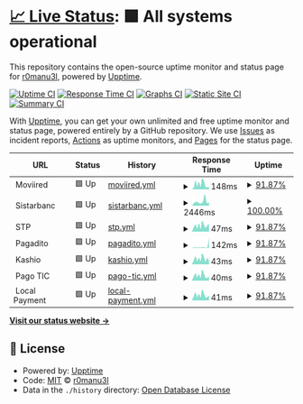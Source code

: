 # [📈 Live Status](https://r0manu3l.github.io/partner-monitoring): <!--live status--> **🟩 All systems operational**

This repository contains the open-source uptime monitor and status page for [r0manu3l](https://r0manu3l.github.io/partner-monitoring), powered by [Upptime](https://github.com/upptime/upptime).

[![Uptime CI](https://github.com/r0manu3l/partner-monitoring/workflows/Uptime%20CI/badge.svg)](https://github.com/r0manu3l/partner-monitoring/actions?query=workflow%3A%22Uptime+CI%22)
[![Response Time CI](https://github.com/r0manu3l/partner-monitoring/workflows/Response%20Time%20CI/badge.svg)](https://github.com/r0manu3l/partner-monitoring/actions?query=workflow%3A%22Response+Time+CI%22)
[![Graphs CI](https://github.com/r0manu3l/partner-monitoring/workflows/Graphs%20CI/badge.svg)](https://github.com/r0manu3l/partner-monitoring/actions?query=workflow%3A%22Graphs+CI%22)
[![Static Site CI](https://github.com/r0manu3l/partner-monitoring/workflows/Static%20Site%20CI/badge.svg)](https://github.com/r0manu3l/partner-monitoring/actions?query=workflow%3A%22Static+Site+CI%22)
[![Summary CI](https://github.com/r0manu3l/partner-monitoring/workflows/Summary%20CI/badge.svg)](https://github.com/r0manu3l/partner-monitoring/actions?query=workflow%3A%22Summary+CI%22)

With [Upptime](https://upptime.js.org), you can get your own unlimited and free uptime monitor and status page, powered entirely by a GitHub repository. We use [Issues](https://github.com/r0manu3l/partner-monitoring/issues) as incident reports, [Actions](https://github.com/r0manu3l/partner-monitoring/actions) as uptime monitors, and [Pages](https://r0manu3l.github.io/partner-monitoring) for the status page.

<!--start: status pages-->
<!-- This summary is generated by Upptime (https://github.com/upptime/upptime) -->
<!-- Do not edit this manually, your changes will be overwritten -->
<!-- prettier-ignore -->
| URL | Status | History | Response Time | Uptime |
| --- | ------ | ------- | ------------- | ------ |
| <img alt="" src="https://icons.duckduckgo.com/ip3/null.ico" height="13"> Moviired | 🟩 Up | [moviired.yml](https://github.com/r0manu3l/partner-monitoring/commits/HEAD/history/moviired.yml) | <details><summary><img alt="Response time graph" src="./graphs/moviired/response-time-week.png" height="20"> 148ms</summary><br><a href="https://r0manu3l.github.io/partner-monitoring/history/moviired"><img alt="Response time 148" src="https://img.shields.io/endpoint?url=https%3A%2F%2Fraw.githubusercontent.com%2Fr0manu3l%2Fpartner-monitoring%2FHEAD%2Fapi%2Fmoviired%2Fresponse-time.json"></a><br><a href="https://r0manu3l.github.io/partner-monitoring/history/moviired"><img alt="24-hour response time 65" src="https://img.shields.io/endpoint?url=https%3A%2F%2Fraw.githubusercontent.com%2Fr0manu3l%2Fpartner-monitoring%2FHEAD%2Fapi%2Fmoviired%2Fresponse-time-day.json"></a><br><a href="https://r0manu3l.github.io/partner-monitoring/history/moviired"><img alt="7-day response time 148" src="https://img.shields.io/endpoint?url=https%3A%2F%2Fraw.githubusercontent.com%2Fr0manu3l%2Fpartner-monitoring%2FHEAD%2Fapi%2Fmoviired%2Fresponse-time-week.json"></a><br><a href="https://r0manu3l.github.io/partner-monitoring/history/moviired"><img alt="30-day response time 148" src="https://img.shields.io/endpoint?url=https%3A%2F%2Fraw.githubusercontent.com%2Fr0manu3l%2Fpartner-monitoring%2FHEAD%2Fapi%2Fmoviired%2Fresponse-time-month.json"></a><br><a href="https://r0manu3l.github.io/partner-monitoring/history/moviired"><img alt="1-year response time 148" src="https://img.shields.io/endpoint?url=https%3A%2F%2Fraw.githubusercontent.com%2Fr0manu3l%2Fpartner-monitoring%2FHEAD%2Fapi%2Fmoviired%2Fresponse-time-year.json"></a></details> | <details><summary><a href="https://r0manu3l.github.io/partner-monitoring/history/moviired">91.87%</a></summary><a href="https://r0manu3l.github.io/partner-monitoring/history/moviired"><img alt="All-time uptime 95.37%" src="https://img.shields.io/endpoint?url=https%3A%2F%2Fraw.githubusercontent.com%2Fr0manu3l%2Fpartner-monitoring%2FHEAD%2Fapi%2Fmoviired%2Fuptime.json"></a><br><a href="https://r0manu3l.github.io/partner-monitoring/history/moviired"><img alt="24-hour uptime 100.00%" src="https://img.shields.io/endpoint?url=https%3A%2F%2Fraw.githubusercontent.com%2Fr0manu3l%2Fpartner-monitoring%2FHEAD%2Fapi%2Fmoviired%2Fuptime-day.json"></a><br><a href="https://r0manu3l.github.io/partner-monitoring/history/moviired"><img alt="7-day uptime 91.87%" src="https://img.shields.io/endpoint?url=https%3A%2F%2Fraw.githubusercontent.com%2Fr0manu3l%2Fpartner-monitoring%2FHEAD%2Fapi%2Fmoviired%2Fuptime-week.json"></a><br><a href="https://r0manu3l.github.io/partner-monitoring/history/moviired"><img alt="30-day uptime 95.37%" src="https://img.shields.io/endpoint?url=https%3A%2F%2Fraw.githubusercontent.com%2Fr0manu3l%2Fpartner-monitoring%2FHEAD%2Fapi%2Fmoviired%2Fuptime-month.json"></a><br><a href="https://r0manu3l.github.io/partner-monitoring/history/moviired"><img alt="1-year uptime 95.37%" src="https://img.shields.io/endpoint?url=https%3A%2F%2Fraw.githubusercontent.com%2Fr0manu3l%2Fpartner-monitoring%2FHEAD%2Fapi%2Fmoviired%2Fuptime-year.json"></a></details>
| <img alt="" src="https://icons.duckduckgo.com/ip3/null.ico" height="13"> Sistarbanc | 🟩 Up | [sistarbanc.yml](https://github.com/r0manu3l/partner-monitoring/commits/HEAD/history/sistarbanc.yml) | <details><summary><img alt="Response time graph" src="./graphs/sistarbanc/response-time-week.png" height="20"> 2446ms</summary><br><a href="https://r0manu3l.github.io/partner-monitoring/history/sistarbanc"><img alt="Response time 1837" src="https://img.shields.io/endpoint?url=https%3A%2F%2Fraw.githubusercontent.com%2Fr0manu3l%2Fpartner-monitoring%2FHEAD%2Fapi%2Fsistarbanc%2Fresponse-time.json"></a><br><a href="https://r0manu3l.github.io/partner-monitoring/history/sistarbanc"><img alt="24-hour response time 1921" src="https://img.shields.io/endpoint?url=https%3A%2F%2Fraw.githubusercontent.com%2Fr0manu3l%2Fpartner-monitoring%2FHEAD%2Fapi%2Fsistarbanc%2Fresponse-time-day.json"></a><br><a href="https://r0manu3l.github.io/partner-monitoring/history/sistarbanc"><img alt="7-day response time 2446" src="https://img.shields.io/endpoint?url=https%3A%2F%2Fraw.githubusercontent.com%2Fr0manu3l%2Fpartner-monitoring%2FHEAD%2Fapi%2Fsistarbanc%2Fresponse-time-week.json"></a><br><a href="https://r0manu3l.github.io/partner-monitoring/history/sistarbanc"><img alt="30-day response time 1837" src="https://img.shields.io/endpoint?url=https%3A%2F%2Fraw.githubusercontent.com%2Fr0manu3l%2Fpartner-monitoring%2FHEAD%2Fapi%2Fsistarbanc%2Fresponse-time-month.json"></a><br><a href="https://r0manu3l.github.io/partner-monitoring/history/sistarbanc"><img alt="1-year response time 1837" src="https://img.shields.io/endpoint?url=https%3A%2F%2Fraw.githubusercontent.com%2Fr0manu3l%2Fpartner-monitoring%2FHEAD%2Fapi%2Fsistarbanc%2Fresponse-time-year.json"></a></details> | <details><summary><a href="https://r0manu3l.github.io/partner-monitoring/history/sistarbanc">100.00%</a></summary><a href="https://r0manu3l.github.io/partner-monitoring/history/sistarbanc"><img alt="All-time uptime 100.00%" src="https://img.shields.io/endpoint?url=https%3A%2F%2Fraw.githubusercontent.com%2Fr0manu3l%2Fpartner-monitoring%2FHEAD%2Fapi%2Fsistarbanc%2Fuptime.json"></a><br><a href="https://r0manu3l.github.io/partner-monitoring/history/sistarbanc"><img alt="24-hour uptime 100.00%" src="https://img.shields.io/endpoint?url=https%3A%2F%2Fraw.githubusercontent.com%2Fr0manu3l%2Fpartner-monitoring%2FHEAD%2Fapi%2Fsistarbanc%2Fuptime-day.json"></a><br><a href="https://r0manu3l.github.io/partner-monitoring/history/sistarbanc"><img alt="7-day uptime 100.00%" src="https://img.shields.io/endpoint?url=https%3A%2F%2Fraw.githubusercontent.com%2Fr0manu3l%2Fpartner-monitoring%2FHEAD%2Fapi%2Fsistarbanc%2Fuptime-week.json"></a><br><a href="https://r0manu3l.github.io/partner-monitoring/history/sistarbanc"><img alt="30-day uptime 100.00%" src="https://img.shields.io/endpoint?url=https%3A%2F%2Fraw.githubusercontent.com%2Fr0manu3l%2Fpartner-monitoring%2FHEAD%2Fapi%2Fsistarbanc%2Fuptime-month.json"></a><br><a href="https://r0manu3l.github.io/partner-monitoring/history/sistarbanc"><img alt="1-year uptime 100.00%" src="https://img.shields.io/endpoint?url=https%3A%2F%2Fraw.githubusercontent.com%2Fr0manu3l%2Fpartner-monitoring%2FHEAD%2Fapi%2Fsistarbanc%2Fuptime-year.json"></a></details>
| <img alt="" src="https://icons.duckduckgo.com/ip3/null.ico" height="13"> STP | 🟩 Up | [stp.yml](https://github.com/r0manu3l/partner-monitoring/commits/HEAD/history/stp.yml) | <details><summary><img alt="Response time graph" src="./graphs/stp/response-time-week.png" height="20"> 47ms</summary><br><a href="https://r0manu3l.github.io/partner-monitoring/history/stp"><img alt="Response time 53" src="https://img.shields.io/endpoint?url=https%3A%2F%2Fraw.githubusercontent.com%2Fr0manu3l%2Fpartner-monitoring%2FHEAD%2Fapi%2Fstp%2Fresponse-time.json"></a><br><a href="https://r0manu3l.github.io/partner-monitoring/history/stp"><img alt="24-hour response time 60" src="https://img.shields.io/endpoint?url=https%3A%2F%2Fraw.githubusercontent.com%2Fr0manu3l%2Fpartner-monitoring%2FHEAD%2Fapi%2Fstp%2Fresponse-time-day.json"></a><br><a href="https://r0manu3l.github.io/partner-monitoring/history/stp"><img alt="7-day response time 47" src="https://img.shields.io/endpoint?url=https%3A%2F%2Fraw.githubusercontent.com%2Fr0manu3l%2Fpartner-monitoring%2FHEAD%2Fapi%2Fstp%2Fresponse-time-week.json"></a><br><a href="https://r0manu3l.github.io/partner-monitoring/history/stp"><img alt="30-day response time 53" src="https://img.shields.io/endpoint?url=https%3A%2F%2Fraw.githubusercontent.com%2Fr0manu3l%2Fpartner-monitoring%2FHEAD%2Fapi%2Fstp%2Fresponse-time-month.json"></a><br><a href="https://r0manu3l.github.io/partner-monitoring/history/stp"><img alt="1-year response time 53" src="https://img.shields.io/endpoint?url=https%3A%2F%2Fraw.githubusercontent.com%2Fr0manu3l%2Fpartner-monitoring%2FHEAD%2Fapi%2Fstp%2Fresponse-time-year.json"></a></details> | <details><summary><a href="https://r0manu3l.github.io/partner-monitoring/history/stp">91.87%</a></summary><a href="https://r0manu3l.github.io/partner-monitoring/history/stp"><img alt="All-time uptime 95.37%" src="https://img.shields.io/endpoint?url=https%3A%2F%2Fraw.githubusercontent.com%2Fr0manu3l%2Fpartner-monitoring%2FHEAD%2Fapi%2Fstp%2Fuptime.json"></a><br><a href="https://r0manu3l.github.io/partner-monitoring/history/stp"><img alt="24-hour uptime 100.00%" src="https://img.shields.io/endpoint?url=https%3A%2F%2Fraw.githubusercontent.com%2Fr0manu3l%2Fpartner-monitoring%2FHEAD%2Fapi%2Fstp%2Fuptime-day.json"></a><br><a href="https://r0manu3l.github.io/partner-monitoring/history/stp"><img alt="7-day uptime 91.87%" src="https://img.shields.io/endpoint?url=https%3A%2F%2Fraw.githubusercontent.com%2Fr0manu3l%2Fpartner-monitoring%2FHEAD%2Fapi%2Fstp%2Fuptime-week.json"></a><br><a href="https://r0manu3l.github.io/partner-monitoring/history/stp"><img alt="30-day uptime 95.37%" src="https://img.shields.io/endpoint?url=https%3A%2F%2Fraw.githubusercontent.com%2Fr0manu3l%2Fpartner-monitoring%2FHEAD%2Fapi%2Fstp%2Fuptime-month.json"></a><br><a href="https://r0manu3l.github.io/partner-monitoring/history/stp"><img alt="1-year uptime 95.37%" src="https://img.shields.io/endpoint?url=https%3A%2F%2Fraw.githubusercontent.com%2Fr0manu3l%2Fpartner-monitoring%2FHEAD%2Fapi%2Fstp%2Fuptime-year.json"></a></details>
| <img alt="" src="https://icons.duckduckgo.com/ip3/null.ico" height="13"> Pagadito | 🟩 Up | [pagadito.yml](https://github.com/r0manu3l/partner-monitoring/commits/HEAD/history/pagadito.yml) | <details><summary><img alt="Response time graph" src="./graphs/pagadito/response-time-week.png" height="20"> 142ms</summary><br><a href="https://r0manu3l.github.io/partner-monitoring/history/pagadito"><img alt="Response time 96" src="https://img.shields.io/endpoint?url=https%3A%2F%2Fraw.githubusercontent.com%2Fr0manu3l%2Fpartner-monitoring%2FHEAD%2Fapi%2Fpagadito%2Fresponse-time.json"></a><br><a href="https://r0manu3l.github.io/partner-monitoring/history/pagadito"><img alt="24-hour response time 1047" src="https://img.shields.io/endpoint?url=https%3A%2F%2Fraw.githubusercontent.com%2Fr0manu3l%2Fpartner-monitoring%2FHEAD%2Fapi%2Fpagadito%2Fresponse-time-day.json"></a><br><a href="https://r0manu3l.github.io/partner-monitoring/history/pagadito"><img alt="7-day response time 142" src="https://img.shields.io/endpoint?url=https%3A%2F%2Fraw.githubusercontent.com%2Fr0manu3l%2Fpartner-monitoring%2FHEAD%2Fapi%2Fpagadito%2Fresponse-time-week.json"></a><br><a href="https://r0manu3l.github.io/partner-monitoring/history/pagadito"><img alt="30-day response time 96" src="https://img.shields.io/endpoint?url=https%3A%2F%2Fraw.githubusercontent.com%2Fr0manu3l%2Fpartner-monitoring%2FHEAD%2Fapi%2Fpagadito%2Fresponse-time-month.json"></a><br><a href="https://r0manu3l.github.io/partner-monitoring/history/pagadito"><img alt="1-year response time 96" src="https://img.shields.io/endpoint?url=https%3A%2F%2Fraw.githubusercontent.com%2Fr0manu3l%2Fpartner-monitoring%2FHEAD%2Fapi%2Fpagadito%2Fresponse-time-year.json"></a></details> | <details><summary><a href="https://r0manu3l.github.io/partner-monitoring/history/pagadito">91.87%</a></summary><a href="https://r0manu3l.github.io/partner-monitoring/history/pagadito"><img alt="All-time uptime 95.37%" src="https://img.shields.io/endpoint?url=https%3A%2F%2Fraw.githubusercontent.com%2Fr0manu3l%2Fpartner-monitoring%2FHEAD%2Fapi%2Fpagadito%2Fuptime.json"></a><br><a href="https://r0manu3l.github.io/partner-monitoring/history/pagadito"><img alt="24-hour uptime 100.00%" src="https://img.shields.io/endpoint?url=https%3A%2F%2Fraw.githubusercontent.com%2Fr0manu3l%2Fpartner-monitoring%2FHEAD%2Fapi%2Fpagadito%2Fuptime-day.json"></a><br><a href="https://r0manu3l.github.io/partner-monitoring/history/pagadito"><img alt="7-day uptime 91.87%" src="https://img.shields.io/endpoint?url=https%3A%2F%2Fraw.githubusercontent.com%2Fr0manu3l%2Fpartner-monitoring%2FHEAD%2Fapi%2Fpagadito%2Fuptime-week.json"></a><br><a href="https://r0manu3l.github.io/partner-monitoring/history/pagadito"><img alt="30-day uptime 95.37%" src="https://img.shields.io/endpoint?url=https%3A%2F%2Fraw.githubusercontent.com%2Fr0manu3l%2Fpartner-monitoring%2FHEAD%2Fapi%2Fpagadito%2Fuptime-month.json"></a><br><a href="https://r0manu3l.github.io/partner-monitoring/history/pagadito"><img alt="1-year uptime 95.37%" src="https://img.shields.io/endpoint?url=https%3A%2F%2Fraw.githubusercontent.com%2Fr0manu3l%2Fpartner-monitoring%2FHEAD%2Fapi%2Fpagadito%2Fuptime-year.json"></a></details>
| <img alt="" src="https://icons.duckduckgo.com/ip3/null.ico" height="13"> Kashio | 🟩 Up | [kashio.yml](https://github.com/r0manu3l/partner-monitoring/commits/HEAD/history/kashio.yml) | <details><summary><img alt="Response time graph" src="./graphs/kashio/response-time-week.png" height="20"> 43ms</summary><br><a href="https://r0manu3l.github.io/partner-monitoring/history/kashio"><img alt="Response time 49" src="https://img.shields.io/endpoint?url=https%3A%2F%2Fraw.githubusercontent.com%2Fr0manu3l%2Fpartner-monitoring%2FHEAD%2Fapi%2Fkashio%2Fresponse-time.json"></a><br><a href="https://r0manu3l.github.io/partner-monitoring/history/kashio"><img alt="24-hour response time 26" src="https://img.shields.io/endpoint?url=https%3A%2F%2Fraw.githubusercontent.com%2Fr0manu3l%2Fpartner-monitoring%2FHEAD%2Fapi%2Fkashio%2Fresponse-time-day.json"></a><br><a href="https://r0manu3l.github.io/partner-monitoring/history/kashio"><img alt="7-day response time 43" src="https://img.shields.io/endpoint?url=https%3A%2F%2Fraw.githubusercontent.com%2Fr0manu3l%2Fpartner-monitoring%2FHEAD%2Fapi%2Fkashio%2Fresponse-time-week.json"></a><br><a href="https://r0manu3l.github.io/partner-monitoring/history/kashio"><img alt="30-day response time 49" src="https://img.shields.io/endpoint?url=https%3A%2F%2Fraw.githubusercontent.com%2Fr0manu3l%2Fpartner-monitoring%2FHEAD%2Fapi%2Fkashio%2Fresponse-time-month.json"></a><br><a href="https://r0manu3l.github.io/partner-monitoring/history/kashio"><img alt="1-year response time 49" src="https://img.shields.io/endpoint?url=https%3A%2F%2Fraw.githubusercontent.com%2Fr0manu3l%2Fpartner-monitoring%2FHEAD%2Fapi%2Fkashio%2Fresponse-time-year.json"></a></details> | <details><summary><a href="https://r0manu3l.github.io/partner-monitoring/history/kashio">91.87%</a></summary><a href="https://r0manu3l.github.io/partner-monitoring/history/kashio"><img alt="All-time uptime 95.37%" src="https://img.shields.io/endpoint?url=https%3A%2F%2Fraw.githubusercontent.com%2Fr0manu3l%2Fpartner-monitoring%2FHEAD%2Fapi%2Fkashio%2Fuptime.json"></a><br><a href="https://r0manu3l.github.io/partner-monitoring/history/kashio"><img alt="24-hour uptime 100.00%" src="https://img.shields.io/endpoint?url=https%3A%2F%2Fraw.githubusercontent.com%2Fr0manu3l%2Fpartner-monitoring%2FHEAD%2Fapi%2Fkashio%2Fuptime-day.json"></a><br><a href="https://r0manu3l.github.io/partner-monitoring/history/kashio"><img alt="7-day uptime 91.87%" src="https://img.shields.io/endpoint?url=https%3A%2F%2Fraw.githubusercontent.com%2Fr0manu3l%2Fpartner-monitoring%2FHEAD%2Fapi%2Fkashio%2Fuptime-week.json"></a><br><a href="https://r0manu3l.github.io/partner-monitoring/history/kashio"><img alt="30-day uptime 95.37%" src="https://img.shields.io/endpoint?url=https%3A%2F%2Fraw.githubusercontent.com%2Fr0manu3l%2Fpartner-monitoring%2FHEAD%2Fapi%2Fkashio%2Fuptime-month.json"></a><br><a href="https://r0manu3l.github.io/partner-monitoring/history/kashio"><img alt="1-year uptime 95.37%" src="https://img.shields.io/endpoint?url=https%3A%2F%2Fraw.githubusercontent.com%2Fr0manu3l%2Fpartner-monitoring%2FHEAD%2Fapi%2Fkashio%2Fuptime-year.json"></a></details>
| <img alt="" src="https://icons.duckduckgo.com/ip3/null.ico" height="13"> Pago TIC | 🟩 Up | [pago-tic.yml](https://github.com/r0manu3l/partner-monitoring/commits/HEAD/history/pago-tic.yml) | <details><summary><img alt="Response time graph" src="./graphs/pago-tic/response-time-week.png" height="20"> 40ms</summary><br><a href="https://r0manu3l.github.io/partner-monitoring/history/pago-tic"><img alt="Response time 42" src="https://img.shields.io/endpoint?url=https%3A%2F%2Fraw.githubusercontent.com%2Fr0manu3l%2Fpartner-monitoring%2FHEAD%2Fapi%2Fpago-tic%2Fresponse-time.json"></a><br><a href="https://r0manu3l.github.io/partner-monitoring/history/pago-tic"><img alt="24-hour response time 31" src="https://img.shields.io/endpoint?url=https%3A%2F%2Fraw.githubusercontent.com%2Fr0manu3l%2Fpartner-monitoring%2FHEAD%2Fapi%2Fpago-tic%2Fresponse-time-day.json"></a><br><a href="https://r0manu3l.github.io/partner-monitoring/history/pago-tic"><img alt="7-day response time 40" src="https://img.shields.io/endpoint?url=https%3A%2F%2Fraw.githubusercontent.com%2Fr0manu3l%2Fpartner-monitoring%2FHEAD%2Fapi%2Fpago-tic%2Fresponse-time-week.json"></a><br><a href="https://r0manu3l.github.io/partner-monitoring/history/pago-tic"><img alt="30-day response time 42" src="https://img.shields.io/endpoint?url=https%3A%2F%2Fraw.githubusercontent.com%2Fr0manu3l%2Fpartner-monitoring%2FHEAD%2Fapi%2Fpago-tic%2Fresponse-time-month.json"></a><br><a href="https://r0manu3l.github.io/partner-monitoring/history/pago-tic"><img alt="1-year response time 42" src="https://img.shields.io/endpoint?url=https%3A%2F%2Fraw.githubusercontent.com%2Fr0manu3l%2Fpartner-monitoring%2FHEAD%2Fapi%2Fpago-tic%2Fresponse-time-year.json"></a></details> | <details><summary><a href="https://r0manu3l.github.io/partner-monitoring/history/pago-tic">91.87%</a></summary><a href="https://r0manu3l.github.io/partner-monitoring/history/pago-tic"><img alt="All-time uptime 95.37%" src="https://img.shields.io/endpoint?url=https%3A%2F%2Fraw.githubusercontent.com%2Fr0manu3l%2Fpartner-monitoring%2FHEAD%2Fapi%2Fpago-tic%2Fuptime.json"></a><br><a href="https://r0manu3l.github.io/partner-monitoring/history/pago-tic"><img alt="24-hour uptime 100.00%" src="https://img.shields.io/endpoint?url=https%3A%2F%2Fraw.githubusercontent.com%2Fr0manu3l%2Fpartner-monitoring%2FHEAD%2Fapi%2Fpago-tic%2Fuptime-day.json"></a><br><a href="https://r0manu3l.github.io/partner-monitoring/history/pago-tic"><img alt="7-day uptime 91.87%" src="https://img.shields.io/endpoint?url=https%3A%2F%2Fraw.githubusercontent.com%2Fr0manu3l%2Fpartner-monitoring%2FHEAD%2Fapi%2Fpago-tic%2Fuptime-week.json"></a><br><a href="https://r0manu3l.github.io/partner-monitoring/history/pago-tic"><img alt="30-day uptime 95.37%" src="https://img.shields.io/endpoint?url=https%3A%2F%2Fraw.githubusercontent.com%2Fr0manu3l%2Fpartner-monitoring%2FHEAD%2Fapi%2Fpago-tic%2Fuptime-month.json"></a><br><a href="https://r0manu3l.github.io/partner-monitoring/history/pago-tic"><img alt="1-year uptime 95.37%" src="https://img.shields.io/endpoint?url=https%3A%2F%2Fraw.githubusercontent.com%2Fr0manu3l%2Fpartner-monitoring%2FHEAD%2Fapi%2Fpago-tic%2Fuptime-year.json"></a></details>
| <img alt="" src="https://icons.duckduckgo.com/ip3/null.ico" height="13"> Local Payment | 🟩 Up | [local-payment.yml](https://github.com/r0manu3l/partner-monitoring/commits/HEAD/history/local-payment.yml) | <details><summary><img alt="Response time graph" src="./graphs/local-payment/response-time-week.png" height="20"> 41ms</summary><br><a href="https://r0manu3l.github.io/partner-monitoring/history/local-payment"><img alt="Response time 43" src="https://img.shields.io/endpoint?url=https%3A%2F%2Fraw.githubusercontent.com%2Fr0manu3l%2Fpartner-monitoring%2FHEAD%2Fapi%2Flocal-payment%2Fresponse-time.json"></a><br><a href="https://r0manu3l.github.io/partner-monitoring/history/local-payment"><img alt="24-hour response time 37" src="https://img.shields.io/endpoint?url=https%3A%2F%2Fraw.githubusercontent.com%2Fr0manu3l%2Fpartner-monitoring%2FHEAD%2Fapi%2Flocal-payment%2Fresponse-time-day.json"></a><br><a href="https://r0manu3l.github.io/partner-monitoring/history/local-payment"><img alt="7-day response time 41" src="https://img.shields.io/endpoint?url=https%3A%2F%2Fraw.githubusercontent.com%2Fr0manu3l%2Fpartner-monitoring%2FHEAD%2Fapi%2Flocal-payment%2Fresponse-time-week.json"></a><br><a href="https://r0manu3l.github.io/partner-monitoring/history/local-payment"><img alt="30-day response time 43" src="https://img.shields.io/endpoint?url=https%3A%2F%2Fraw.githubusercontent.com%2Fr0manu3l%2Fpartner-monitoring%2FHEAD%2Fapi%2Flocal-payment%2Fresponse-time-month.json"></a><br><a href="https://r0manu3l.github.io/partner-monitoring/history/local-payment"><img alt="1-year response time 43" src="https://img.shields.io/endpoint?url=https%3A%2F%2Fraw.githubusercontent.com%2Fr0manu3l%2Fpartner-monitoring%2FHEAD%2Fapi%2Flocal-payment%2Fresponse-time-year.json"></a></details> | <details><summary><a href="https://r0manu3l.github.io/partner-monitoring/history/local-payment">91.87%</a></summary><a href="https://r0manu3l.github.io/partner-monitoring/history/local-payment"><img alt="All-time uptime 95.37%" src="https://img.shields.io/endpoint?url=https%3A%2F%2Fraw.githubusercontent.com%2Fr0manu3l%2Fpartner-monitoring%2FHEAD%2Fapi%2Flocal-payment%2Fuptime.json"></a><br><a href="https://r0manu3l.github.io/partner-monitoring/history/local-payment"><img alt="24-hour uptime 100.00%" src="https://img.shields.io/endpoint?url=https%3A%2F%2Fraw.githubusercontent.com%2Fr0manu3l%2Fpartner-monitoring%2FHEAD%2Fapi%2Flocal-payment%2Fuptime-day.json"></a><br><a href="https://r0manu3l.github.io/partner-monitoring/history/local-payment"><img alt="7-day uptime 91.87%" src="https://img.shields.io/endpoint?url=https%3A%2F%2Fraw.githubusercontent.com%2Fr0manu3l%2Fpartner-monitoring%2FHEAD%2Fapi%2Flocal-payment%2Fuptime-week.json"></a><br><a href="https://r0manu3l.github.io/partner-monitoring/history/local-payment"><img alt="30-day uptime 95.37%" src="https://img.shields.io/endpoint?url=https%3A%2F%2Fraw.githubusercontent.com%2Fr0manu3l%2Fpartner-monitoring%2FHEAD%2Fapi%2Flocal-payment%2Fuptime-month.json"></a><br><a href="https://r0manu3l.github.io/partner-monitoring/history/local-payment"><img alt="1-year uptime 95.37%" src="https://img.shields.io/endpoint?url=https%3A%2F%2Fraw.githubusercontent.com%2Fr0manu3l%2Fpartner-monitoring%2FHEAD%2Fapi%2Flocal-payment%2Fuptime-year.json"></a></details>

<!--end: status pages-->

[**Visit our status website →**](https://r0manu3l.github.io/partner-monitoring)

## 📄 License

- Powered by: [Upptime](https://github.com/upptime/upptime)
- Code: [MIT](./LICENSE) © [r0manu3l](https://r0manu3l.github.io/partner-monitoring)
- Data in the `./history` directory: [Open Database License](https://opendatacommons.org/licenses/odbl/1-0/)
